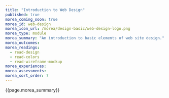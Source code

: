 ```yaml
---
title: "Introduction to Web Design"
published: true
morea_coming_soon: true
morea_id: web-design
morea_icon_url: /morea/design-basic/web-design-logo.png
morea_type: module
morea_summary: "An introduction to basic elements of web site design."
morea_outcomes:
morea_readings:
  - read-design
  - read-colors
  - read-wireframe-mockup
morea_experiences:
morea_assessments:
morea_sort_order: 7
---
```


{{page.morea_summary}}
